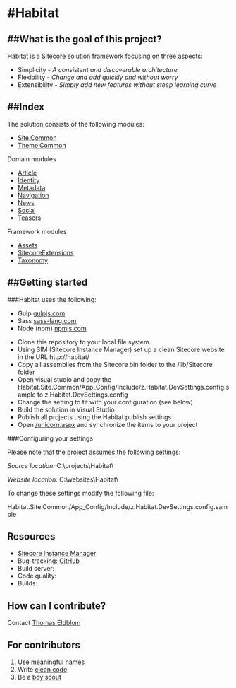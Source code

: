 #Habitat
========

##What is the goal of this project?
--------------------------------
Habitat is a Sitecore solution framework focusing on three aspects:

* Simplicity - *A consistent and discoverable architecture*
* Flexibility - *Change and add quickly and without worry*
* Extensibility - *Simply add new features without steep learning curve*

##Index
---------------
The solution consists of the following modules:

* [Site.Common](src/Sites/Common/)
* [Theme.Common](src/Themes/Common/)

Domain modules
* [Article](src/Domain/Article/)
* [Identity](src/Domain/Identity/)
* [Metadata](src/Domain/Metadata/)
* [Navigation](src/Domain/Navigation/)
* [News](src/Domain/News/)
* [Social](src/Domain/Social/)
* [Teasers](src/Domain/Teasers/)

Framework modules
* [Assets](src/Framework/Assets/)
* [SitecoreExtensions](src/Framework/SitecoreExtensions/)
* [Taxonomy](src/Framework/Taxonomy/)

##Getting started
---------------

###Habitat uses the following:
* Gulp [gulpjs.com](http://gulpjs.com/)
* Sass [sass-lang.com](http://sass-lang.com/install)
* Node (npm) [npmjs.com](https://www.npmjs.com/)

-   Clone this repository to your local file system.
-   Using SIM (Sitecore Instance Manager) set up a clean Sitecore website in the URL http://habitat/
-   Copy all assemblies from the Sitecore bin folder to the /lib/Sitecore folder
-   Open visual studio and copy the Habitat.Site.Common/App_Config/Include/z.Habitat.DevSettings.config.sample to z.Habitat.DevSettings.config
-   Change the setting to fit with your configuration (see below)
-   Build the solution in Visual Studio
-   Publish all projects using the Habitat publish settings
-   Open [/unicorn.aspx](http://habitat/unicorn.aspx) and synchronize the items to your project

###Configuring your settings

Please note that the project assumes the following settings:

*Source location:* C:\projects\Habitat\

*Website location:* C:\websites\Habitat\

To change these settings modify the following file:

Habitat.Site.Common/App_Config/Include/z.Habitat.DevSettings.config.sample

Resources
---------
-   [Sitecore Instance Manager](https://marketplace.sitecore.net/modules/sitecore_instance_manager.aspx)
-   Bug-tracking: [GitHub](https://github.com/Sitecore/Habitat/issues)
-   Build server:
-   Code quality:
-   Builds:

How can I contribute?
---------------------

Contact [Thomas Eldblom](mailto:the@sitecore.net)

For contributors
----------------

1. Use [meaningful names](http://blog.goyello.com/2013/05/17/express-names-in-code-bad-vs-clean/)
2. Write [clean code](http://www.amazon.com/Clean-Code-Handbook-Software-Craftsmanship/dp/0132350882)
3. Be a [boy scout](http://deviq.com/boy-scout-rule/)

